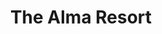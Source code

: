 ---
title: The Alma Resort
slogan: Happiness | Harmony | Home

nav-home: Home
nav-resort: Resort
nav-apartments: Apartments
nav-villas: Villas
nav-restaurants: Restaurants
nav-amenities: Amenities
nav-construction: Construction
nav-vacations: Vacations
nav-about-alma: About Alma
  
learn-more-button: Learn More

instagram-paragraph: View and share your own \#AlmaVacations photos, videos and memorable moments.
copyright-notice: © Copyright 2019, Alma USA LLC. All rights reserved.
solicitation-notice: This website is being used for the purpose of soliciting the sale of timeshare interests.
---